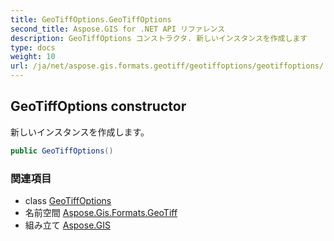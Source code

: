 ```yaml
---
title: GeoTiffOptions.GeoTiffOptions
second_title: Aspose.GIS for .NET API リファレンス
description: GeoTiffOptions コンストラクタ. 新しいインスタンスを作成します
type: docs
weight: 10
url: /ja/net/aspose.gis.formats.geotiff/geotiffoptions/geotiffoptions/
---
```

## GeoTiffOptions constructor

新しいインスタンスを作成します。

```csharp
public GeoTiffOptions()
```

### 関連項目

* class [GeoTiffOptions](../)
* 名前空間 [Aspose.Gis.Formats.GeoTiff](../../geotiffoptions/)
* 組み立て [Aspose.GIS](../../../)


